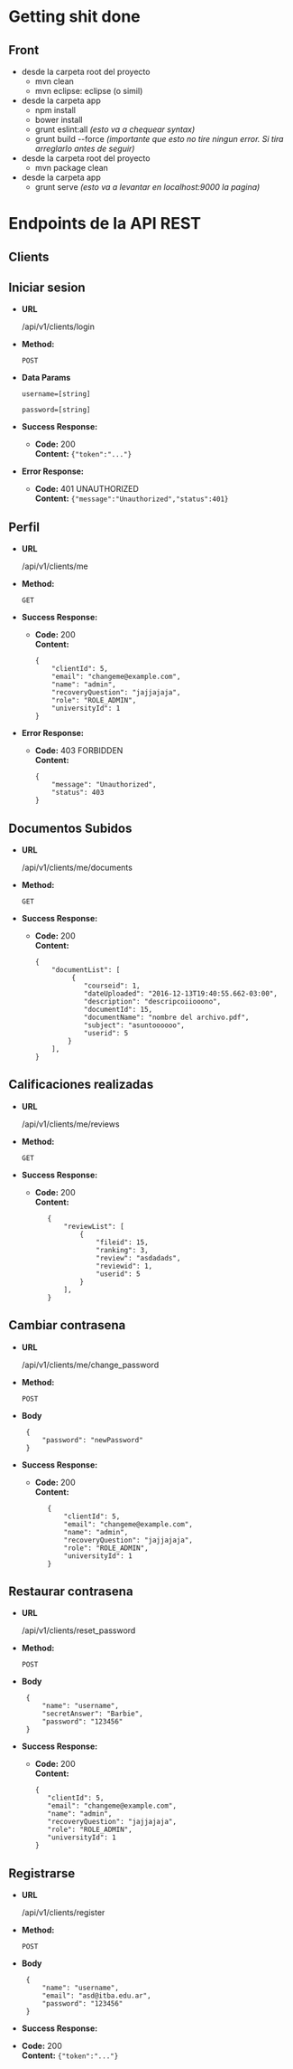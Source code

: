 # Getting shit done

## Front

 * desde la carpeta root del proyecto
   * mvn clean
   * mvn eclipse: eclipse (o simil)
 * desde la carpeta app
   * npm install
   * bower install
   * grunt eslint:all _(esto va a chequear syntax)_
   * grunt build --force _(importante que esto no tire ningun error. Si tira arreglarlo antes de seguir)_
 * desde la carpeta root del proyecto
   * mvn package clean
 * desde la carpeta app
   * grunt serve _(esto va a levantar en localhost:9000 la pagina)_

# Endpoints de la API REST

## Clients

**Iniciar sesion**
----

* **URL**

  /api/v1/clients/login

* **Method:**

  `POST`

* **Data Params**

   `username=[string]`

   `password=[string]`

* **Success Response:**

  * **Code:** 200 <br />
    **Content:** `{"token":"..."}`

* **Error Response:**

  * **Code:** 401 UNAUTHORIZED <br />
    **Content:** `{"message":"Unauthorized","status":401}`


**Perfil**
----

* **URL**

  /api/v1/clients/me

* **Method:**

  `GET`

* **Success Response:**

  * **Code:** 200 <br />
    **Content:**

        {
            "clientId": 5,
            "email": "changeme@example.com",
            "name": "admin",
            "recoveryQuestion": "jajjajaja",
            "role": "ROLE_ADMIN",
            "universityId": 1
        }

* **Error Response:**

  * **Code:** 403 FORBIDDEN <br />
    **Content:**

        {
            "message": "Unauthorized",
            "status": 403
        }

**Documentos Subidos**
----

* **URL**

  /api/v1/clients/me/documents

* **Method:**

  `GET`

* **Success Response:**

  * **Code:** 200 <br />
    **Content:**

        {
            "documentList": [
                 {
                    "courseid": 1,
                    "dateUploaded": "2016-12-13T19:40:55.662-03:00",
                    "description": "descripcoiiooono",
                    "documentId": 15,
                    "documentName": "nombre del archivo.pdf",
                    "subject": "asuntoooooo",
                    "userid": 5
                }
            ],
        }

 **Calificaciones realizadas**
 ----

 * **URL**

   /api/v1/clients/me/reviews

 * **Method:**

   `GET`

 * **Success Response:**

   * **Code:** 200 <br />
     **Content:**

            {
                "reviewList": [
                    {
                        "fileid": 15,
                        "ranking": 3,
                        "review": "asdadads",
                        "reviewid": 1,
                        "userid": 5
                    }
                ],
            }

 **Cambiar contrasena**
 ----

 * **URL**

   /api/v1/clients/me/change_password

 * **Method:**

   `POST`

 * **Body**

        {
            "password": "newPassword"
        }

 * **Success Response:**

   * **Code:** 200 <br />
     **Content:**

            {
                "clientId": 5,
                "email": "changeme@example.com",
                "name": "admin",
                "recoveryQuestion": "jajjajaja",
                "role": "ROLE_ADMIN",
                "universityId": 1
            }

 **Restaurar contrasena**
 ----

 * **URL**

   /api/v1/clients/reset_password

 * **Method:**

   `POST`

 * **Body**

        {
            "name": "username",
            "secretAnswer": "Barbie",
            "password": "123456"
        }

 * **Success Response:**

   * **Code:** 200 <br />
     **Content:**

         {
            "clientId": 5,
            "email": "changeme@example.com",
            "name": "admin",
            "recoveryQuestion": "jajjajaja",
            "role": "ROLE_ADMIN",
            "universityId": 1
         }

 **Registrarse**
 ----

 * **URL**

   /api/v1/clients/register

 * **Method:**

   `POST`

 * **Body**

        {
            "name": "username",
            "email": "asd@itba.edu.ar",
            "password": "123456"
        }

 * **Success Response:**

  * **Code:** 200 <br />
    **Content:** `{"token":"..."}`
